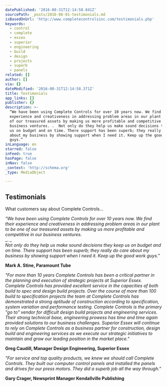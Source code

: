 ```yaml
---
datePublished: '2016-08-31T12:14:58.841Z'
sourcePath: _posts/2016-06-01-testimonials.md
isBasedOnUrl: 'http://www.completecontrolsinc.com/testimonials.php'
keywords:
  - control
  - complete
  - essex
  - superior
  - engineering
  - build
  - design
  - projects
  - superb
  - panels
related: []
author: []
via: {}
dateModified: '2016-08-31T12:14:58.371Z'
title: Testimonials
app_links: []
publisher: {}
description: >-
  “We have been using Complete Controls for over 10 years now. We find their
  experience and creativeness in addressing problem areas in our plant to be one
  of our treasured assets by making us more profitable and competitive in our
  business ventures. .  Not only do they help us make sound decisions they keep
  us on budget and on time. There support has been superb; they really do care
  about my business by showing support when I need it. Keep up the good work
  guys.”
inLanguage: en
starred: false
inFeed: true
hasPage: false
inNav: false
_context: 'http://schema.org'
_type: MediaObject

---
```

<article style=""><h1>Testimonials</h1><p>What customers say about Complete Controls…</p></article>

_"We have been using Complete Controls for over 10 years now. We find their experience and creativeness in addressing problem areas in our plant to be one of our treasured assets by making us more profitable and competitive in our business ventures._  
_. _  
_Not only do they help us make sound decisions they keep us on budget and on time. There support has been superb; they really do care about my business by showing support when I need it. Keep up the good work guys."_

**Mark A. Stine, Paramount Tube**

_"For more than 10 years Complete Controls has been a critical partner in the planning and execution of strategic projects at Superior Essex. Complete Controls has provided excellent service in the capacities of both build to spec and design build projects. Over the course of more than 100 build to specification projects the team at Complete Controls has demonstrated a strong aptitude of construction according to specification, system variation and performance testing. Complete Controls is the primary "go to" vendor for difficult design build projects and engineering services. Their strong technical base, engineering prowess has time and time again provided solutions to our business challenges. Superior Essex will continue to rely on Complete Controls as a business partner for construction, design build and engineering services as we execute our strategic initiatives to maintain and grow our leading position in the market place."_

**Greg Caudill, Manager Design Engineering, Superior Essex**

_"For service and top quality products, we knew we should call Complete Controls. They built our computer control panels and installed the panels and drives for our press motors. They did a superb job all the way through."_

**Gary Crager, Newsprint Manager Kendallville Publishing**